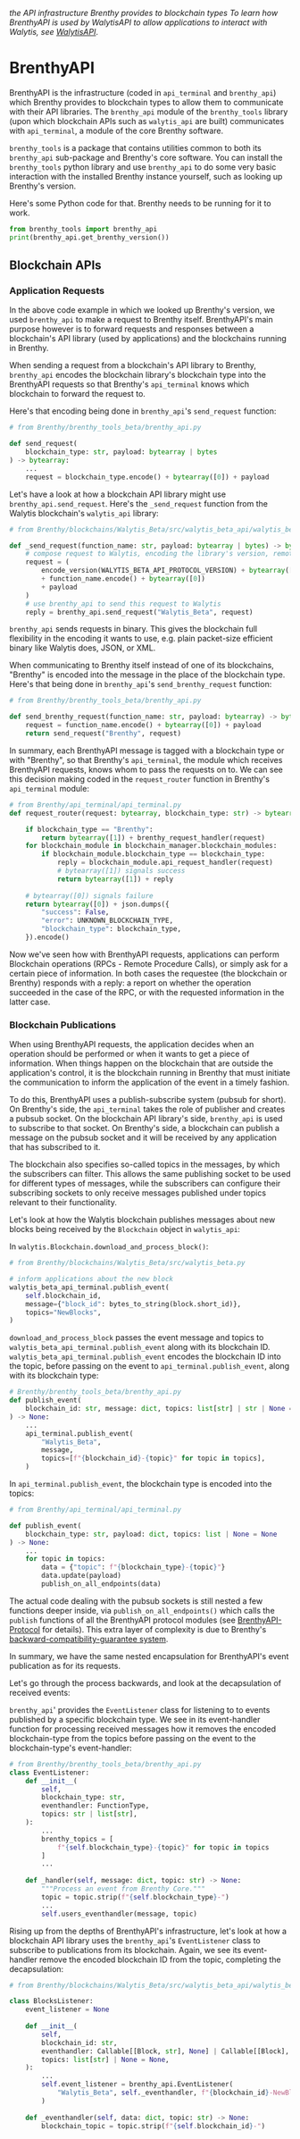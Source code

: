 _the API infrastructure Brenthy provides to blockchain types_
_To learn how BrenthyAPI is used by WalytisAPI to allow applications to interact with Walytis, see [WalytisAPI](https://github.com/emendir/Walytis_Beta/blob/master/docs/Technical/WalytisAPI.md)_.

# BrenthyAPI

BrenthyAPI is the infrastructure (coded in `api_terminal` and `brenthy_api`) which Brenthy provides to blockchain types to allow them to communicate with their API libraries.
The `brenthy_api` module of the `brenthy_tools` library (upon which blockchain APIs such as `walytis_api` are built) communicates with `api_terminal`, a module of the core Brenthy software.

`brenthy_tools` is a package that contains utilities common to both its `brenthy_api` sub-package and Brenthy's core software. 
You can install the `brenthy_tools` python library and use `brenthy_api` to do some very basic interaction with the installed Brenthy instance yourself, such as looking up Brenthy's version.

Here's some Python code for that. Brenthy needs to be running for it to work.
```python
from brenthy_tools import brenthy_api
print(brenthy_api.get_brenthy_version())
```

## Blockchain APIs

### Application Requests
In the above code example in which we looked up Brenthy's version, we used `brenthy_api` to make a request to Brenthy itself.
BrenthyAPI's main purpose however is to forward requests and responses between a blockchain's API library (used by applications) and the blockchains running in Brenthy.

When sending a request from a blockchain's API library to Brenthy, `brenthy_api` encodes the blockchain library's blockchain type into the BrenthyAPI requests so that Brenthy's `api_terminal` knows which blockchain to forward the request to.

Here's that encoding being done in `brenthy_api`'s `send_request` function:
```python
# from Brenthy/brenthy_tools_beta/brenthy_api.py

def send_request(
    blockchain_type: str, payload: bytearray | bytes
) -> bytearray:
	...
	request = blockchain_type.encode() + bytearray([0]) + payload
```


Let's have a look at how a blockchain API library might use `brenthy_api.send_request`.
Here's the `_send_request` function from the Walytis blockchain's `walytis_api` library:
```python
# from Brenthy/blockchains/Walytis_Beta/src/walytis_beta_api/walytis_beta_interface.py

def _send_request(function_name: str, payload: bytearray | bytes) -> bytearray:
	# compose request to Walytis, encoding the library's version, remote function to call, and payload
	request = (
        encode_version(WALYTIS_BETA_API_PROTOCOL_VERSION) + bytearray([0])
        + function_name.encode() + bytearray([0])
        + payload
    )
	# use brenthy_api to send this request to Walytis
	reply = brenthy_api.send_request("Walytis_Beta", request)
```

`brenthy_api` sends requests in binary.
This gives the blockchain full flexibility in the encoding it wants to use, e.g. plain packet-size efficient binary like Walytis does, JSON, or XML.

When communicating to Brenthy itself instead of one of its blockchains, "Brenthy" is encoded into the message in the place of the blockchain type.
Here's that being done in `brenthy_api`'s `send_brenthy_request` function:
```python
# from Brenthy/brenthy_tools_beta/brenthy_api.py

def send_brenthy_request(function_name: str, payload: bytearray) -> bytearray:
	request = function_name.encode() + bytearray([0]) + payload
	return send_request("Brenthy", request)
```

In summary, each BrenthyAPI message is tagged with a blockchain type or with "Brenthy", so that Brenthy's `api_terminal`, the module which receives BrenthyAPI requests, knows whom to pass the requests on to.
We can see this decision making coded in the `request_router` function in Brenthy's `api_terminal` module:
```python
# from Brenthy/api_terminal/api_terminal.py
def request_router(request: bytearray, blockchain_type: str) -> bytearray:

    if blockchain_type == "Brenthy":
        return bytearray([1]) + brenthy_request_handler(request)
    for blockchain_module in blockchain_manager.blockchain_modules:
        if blockchain_module.blockchain_type == blockchain_type:
            reply = blockchain_module.api_request_handler(request)
            # bytearray([1]) signals success
            return bytearray([1]) + reply
	
    # bytearray([0]) signals failure
    return bytearray([0]) + json.dumps({
        "success": False,
        "error": UNKNOWN_BLOCKCHAIN_TYPE,
        "blockchain_type": blockchain_type,
    }).encode()
```

Now we've seen how with BrenthyAPI requests, applications can perform Blockchain operations (RPCs - Remote Procedure Calls), or simply ask for a certain piece of information.
In both cases the requestee (the blockchain or Brenthy) responds with a reply: a report on whether the operation succeeded in the case of the RPC, or with the requested information in the latter case.


### Blockchain Publications

When using BrenthyAPI requests, the application decides when an operation should be performed or when it wants to get a piece of information.
When things happen on the blockchain that are outside the application's control, it is the blockchain running in Brenthy that must initiate the communication to inform the application of the event in a timely fashion.

To do this, BrenthyAPI uses a publish-subscribe system (pubsub for short).
On Brenthy's side, the `api_terminal` takes the role of publisher and creates a pubsub socket.
On the blockchain API library's side, `brenthy_api` is used to subscribe to that socket.
On Brenthy's side, a blockchain can publish a message on the pubsub socket and it will be received by any application that has subscribed to it.

The blockchain also specifies so-called topics in the messages, by which the subscribers can filter.
This allows the same publishing socket to be used for different types of messages, while the subscribers can configure their subscribing sockets to only receive messages published under topics relevant to their functionality.

Let's look at how the Walytis blockchain publishes messages about new blocks being received by the `Blockchain` object in `walytis_api`:

In `walytis.Blockchain.download_and_process_block()`:
```python
# from Brenthy/blockchains/Walytis_Beta/src/walytis_beta.py

# inform applications about the new block
walytis_beta_api_terminal.publish_event(
	self.blockchain_id,
	message={"block_id": bytes_to_string(block.short_id)},
	topics="NewBlocks",
)
```
`download_and_process_block` passes the event message and topics to `walytis_beta_api_terminal.publish_event` along with its blockchain ID.
`walytis_beta_api_terminal.publish_event` encodes the blockchain ID into the topic, before passing on the event to `api_terminal.publish_event`, along with its blockchain type:

```python
# Brenthy/brenthy_tools_beta/brenthy_api.py
def publish_event(
    blockchain_id: str, message: dict, topics: list[str] | str | None = None
) -> None:
	...
	api_terminal.publish_event(
        "Walytis_Beta",
        message,
        topics=[f"{blockchain_id}-{topic}" for topic in topics],
    )
```

In `api_terminal.publish_event`, the blockchain type is encoded into the topics:
```python
# from Brenthy/api_terminal/api_terminal.py

def publish_event(
    blockchain_type: str, payload: dict, topics: list | None = None
) -> None:
	...
	for topic in topics:
		data = {"topic": f"{blockchain_type}-{topic}"}
		data.update(payload)
		publish_on_all_endpoints(data)
```

The actual code dealing with the pubsub sockets is still nested a few functions deeper inside, via `publish_on_all_endpoints()` which calls the `publish` functions of all the BrenthyAPI protocol modules (see [BrenthyAPI-Protocol](./BrenthyAPI-Protocol.md) for details).
This extra layer of complexity is due to Brenthy's [backward-compatibility-guarantee system](./BackwardCompatibilityGuarantee.md).

In summary, we have the same nested encapsulation for BrenthyAPI's event publication as for its requests.

Let's go through the process backwards, and look at the decapsulation of received events:

`brenthy_api`' provides the `EventListener` class for listening to to events published by a specific blockchain type.
We see in its event-handler function for processing received messages how it removes the encoded blockchain-type from the topics before passing on the event to the blockchain-type's event-handler:
```python
# from Brenthy/brenthy_tools_beta/brenthy_api.py
class EventListener:
	def __init__(
        self,
        blockchain_type: str,
        eventhandler: FunctionType,
        topics: str | list[str],
    ):
	    ...
		brenthy_topics = [
            f"{self.blockchain_type}-{topic}" for topic in topics
        ]
        ...
	
    def _handler(self, message: dict, topic: str) -> None:
        """Process an event from Brenthy Core."""
        topic = topic.strip(f"{self.blockchain_type}-")
        ...
        self.users_eventhandler(message, topic)
```

Rising up from the depths of BrenthyAPI's infrastructure, let's look at how a blockchain API library uses the `brenthy_api`'s `EventListener` class to subscribe to publications from its blockchain.
Again, we see its event-handler remove the encoded blockchain ID from the topic, completing the decapsulation:
```python
# from Brenthy/blockchains/Walytis_Beta/src/walytis_beta_api/walytis_beta_interface.py

class BlocksListener:
    event_listener = None
    
	def __init__(
        self,
        blockchain_id: str,
        eventhandler: Callable[[Block, str], None] | Callable[[Block], None],
        topics: list[str] | None = None,
    ):
	    ...
		self.event_listener = brenthy_api.EventListener(
            "Walytis_Beta", self._eventhandler, f"{blockchain_id}-NewBlocks"
        )
    
    def _eventhandler(self, data: dict, topic: str) -> None:
        blockchain_topic = topic.strip(f"{self.blockchain_id}-")
```
